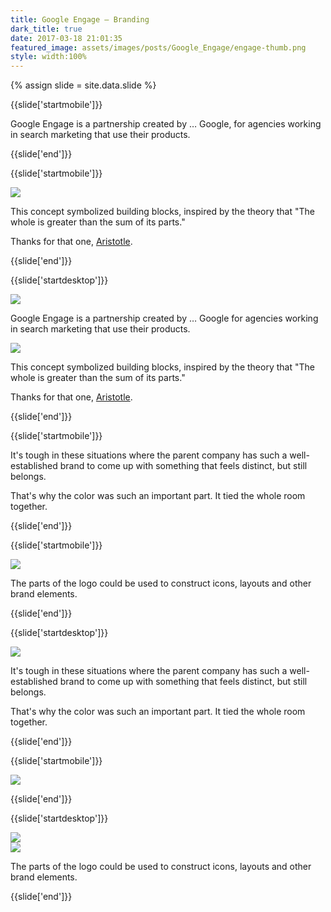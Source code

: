 ```yaml
---
title: Google Engage — Branding
dark_title: true
date: 2017-03-18 21:01:35
featured_image: assets/images/posts/Google_Engage/engage-thumb.png
style: width:100%
---
```


{% assign slide = site.data.slide %}

{{slide['startmobile']}}

Google Engage is a partnership created by &hellip; Google, for agencies working in search marketing that use their products.

{{slide['end']}}

{{slide['startmobile']}}

<div><img src='{{ absolute_url }}/assets/images/posts/Google_Engage/engage-1.gif'></div>

This concept symbolized building blocks, inspired by the theory that "The whole is greater than the sum of its parts."

Thanks for that one, <a href='http://www.goodreads.com/quotes/20103-the-whole-is-greater-than-the-sum-of-its-parts'>Aristotle</a>.

{{slide['end']}}

{{slide['startdesktop']}}

<div><img src='{{ absolute_url }}/assets/images/posts/Google_Engage/engage-1.png' srcset='{{ absolute_url }}/assets/images/posts/Google_Engage/engage-1.png 1024w, {{ absolute_url }}/assets/images/posts/Google_Engage/engage-1@2x.png 2048w, {{ absolute_url }}/assets/images/posts/Google_Engage/engage-1@3x.png 3072w'></div>

Google Engage is a partnership created by &hellip; Google for agencies working in search marketing that use their products.

<!--- <div><img src='{{ absolute_url }}/assets/images/posts/Google_Engage/engage-2.png' srcset='{{ absolute_url }}/assets/images/posts/Google_Engage/engage-2.png 314w, {{ absolute_url }}/assets/images/posts/Google_Engage/engage-2@2x.png 628w, {{ absolute_url }}/assets/images/posts/Google_Engage/engage-2@3x.png 942w'></div>

<div><img src='{{ absolute_url }}/assets/images/posts/Google_Engage/engage-3.png' srcset='{{ absolute_url }}/assets/images/posts/Google_Engage/engage-3.png 474w, {{ absolute_url }}/assets/images/posts/Google_Engage/engage-3@2x.png 948w, {{ absolute_url }}/assets/images/posts/Google_Engage/engage-3@3x.png 1422w'></div>

The gif below replaces the above .pngs
-->

<div><img src='{{ absolute_url }}/assets/images/posts/Google_Engage/engage-1.gif'></div>

This concept symbolized building blocks, inspired by the theory that "The whole is greater than the sum of its parts."

Thanks for that one, <a href='http://www.goodreads.com/quotes/20103-the-whole-is-greater-than-the-sum-of-its-parts'>Aristotle</a>.

{{slide['end']}}

{{slide['startmobile']}}

It's tough in these situations where the parent company has such a well-established brand to come up with something that feels distinct, but still belongs.

That's why the color was such an important part. It tied the whole room together.

{{slide['end']}}

{{slide['startmobile']}}

<div><img src='{{ absolute_url }}/assets/images/posts/Google_Engage/engage-5.png' srcset='{{ absolute_url }}/assets/images/posts/Google_Engage/engage-5.png 554w, {{ absolute_url }}/assets/images/posts/Google_Engage/engage-5@2x.png 1108w, {{ absolute_url }}/assets/images/posts/Google_Engage/engage-5@3x.png 1662w'></div>

The parts of the logo could be used to construct icons, layouts and other brand elements.

{{slide['end']}}

{{slide['startdesktop']}}

<div><img src='{{ absolute_url }}/assets/images/posts/Google_Engage/engage-4.png' srcset='{{ absolute_url }}/assets/images/posts/Google_Engage/engage-4.png 634w, {{ absolute_url }}/assets/images/posts/Google_Engage/engage-4@2x.png 1268w, {{ absolute_url }}/assets/images/posts/Google_Engage/engage-4@3x.png 1902w'></div>

It's tough in these situations where the parent company has such a well-established brand to come up with something that feels distinct, but still belongs.

That's why the color was such an important part. It tied the whole room together.

{{slide['end']}}

{{slide['startmobile']}}

<div><img src='{{ absolute_url }}/assets/images/posts/Google_Engage/engage-6.png' srcset='{{ absolute_url }}/assets/images/posts/Google_Engage/engage-6.png 234w, {{ absolute_url }}/assets/images/posts/Google_Engage/engage-6@2x.png 468w, {{ absolute_url }}/assets/images/posts/Google_Engage/engage-6@3x.png 702w'></div>

{{slide['end']}}

{{slide['startdesktop']}}

<div><img src='{{ absolute_url }}/assets/images/posts/Google_Engage/engage-5.png' srcset='{{ absolute_url }}/assets/images/posts/Google_Engage/engage-5.png 554w, {{ absolute_url }}/assets/images/posts/Google_Engage/engage-5@2x.png 1108w, {{ absolute_url }}/assets/images/posts/Google_Engage/engage-5@3x.png 1662w'></div>

<div><img src='{{ absolute_url }}/assets/images/posts/Google_Engage/engage-6.png' srcset='{{ absolute_url }}/assets/images/posts/Google_Engage/engage-6.png 234w, {{ absolute_url }}/assets/images/posts/Google_Engage/engage-6@2x.png 468w, {{ absolute_url }}/assets/images/posts/Google_Engage/engage-6@3x.png 702w'></div>

The parts of the logo could be used to construct icons, layouts and other brand elements.

{{slide['end']}}
